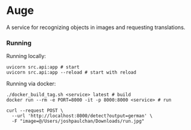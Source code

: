 # Auge

A service for recognizing objects in images and requesting translations.

### Running

Running locally:

```
uvicorn src.api:app # start
uvicorn src.api:app --reload # start with reload
```

Running via docker:

```
./docker_build_tag.sh <service> latest # build
docker run --rm -e PORT=8000 -it -p 8000:8000 <service> # run
```

```
curl --request POST \
  --url 'http://localhost:8000/detect?output=german' \
  -F "image=@/Users/joshpaulchan/Downloads/run.jpg"
```

